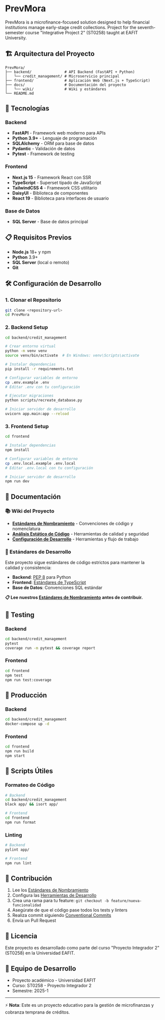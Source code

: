 # PrevMora

PrevMora is a microfinance-focused solution designed to help financial institutions manage early-stage credit collections. Project for the seventh-semester course "Integrative Project 2" (ST0258) taught at EAFIT University.

## 🏗️ Arquitectura del Proyecto

```
PrevMora/
├── backend/               # API Backend (FastAPI + Python)
│   └── credit_management/ # Microservicio principal
├── frontend/              # Aplicación Web (Next.js + TypeScript)
├── docs/                  # Documentación del proyecto
│   └── wiki/              # Wiki y estándares
└── README.md
```

## 🚀 Tecnologías

### Backend
- **FastAPI** - Framework web moderno para APIs
- **Python 3.9+** - Lenguaje de programación
- **SQLAlchemy** - ORM para base de datos
- **Pydantic** - Validación de datos
- **Pytest** - Framework de testing

### Frontend
- **Next.js 15** - Framework React con SSR
- **TypeScript** - Superset tipado de JavaScript
- **TailwindCSS 4** - Framework CSS utilitario
- **DaisyUI** - Biblioteca de componentes
- **React 19** - Biblioteca para interfaces de usuario

### Base de Datos
- **SQL Server** - Base de datos principal

## 📋 Requisitos Previos

- **Node.js** 18+ y npm
- **Python** 3.9+
- **SQL Server** (local o remoto)
- **Git**

## 🛠️ Configuración de Desarrollo

### 1. Clonar el Repositorio
```bash
git clone <repository-url>
cd PrevMora
```

### 2. Backend Setup
```bash
cd backend/credit_management

# Crear entorno virtual
python -m venv venv
source venv/bin/activate  # En Windows: venv\Scripts\activate

# Instalar dependencias
pip install -r requirements.txt

# Configurar variables de entorno
cp .env.example .env
# Editar .env con tu configuración

# Ejecutar migraciones
python scripts/recreate_database.py

# Iniciar servidor de desarrollo
uvicorn app.main:app --reload
```

### 3. Frontend Setup
```bash
cd frontend

# Instalar dependencias
npm install

# Configurar variables de entorno
cp .env.local.example .env.local
# Editar .env.local con tu configuración

# Iniciar servidor de desarrollo
npm run dev
```

## 📖 Documentación

### 📚 Wiki del Proyecto
- **[Estándares de Nombramiento](docs/wiki/naming-standards.md)** - Convenciones de código y nomenclatura
- **[Análisis Estático de Código](docs/wiki/static-analysis.md)** - Herramientas de calidad y seguridad
- **[Configuración de Desarrollo](docs/wiki/development-setup.md)** - Herramientas y flujo de trabajo

### 🔧 Estándares de Desarrollo

Este proyecto sigue estándares de código estrictos para mantener la calidad y consistencia:

- **Backend**: [PEP 8](https://peps.python.org/pep-0008/) para Python
- **Frontend**: [Estándares de TypeScript](https://typescript-lang.org/docs/handbook/declaration-files/do-s-and-don-ts.html)
- **Base de Datos**: Convenciones SQL estándar

**📋 Lee nuestros [Estándares de Nombramiento](docs/wiki/naming-standards.md) antes de contribuir.**

## 🧪 Testing

### Backend
```bash
cd backend/credit_management
pytest
coverage run -m pytest && coverage report
```

### Frontend
```bash
cd frontend
npm test
npm run test:coverage
```

## 🚀 Producción

### Backend
```bash
cd backend/credit_management
docker-compose up -d
```

### Frontend
```bash
cd frontend
npm run build
npm start
```

## 📝 Scripts Útiles

### Formateo de Código
```bash
# Backend
cd backend/credit_management
black app/ && isort app/

# Frontend
cd frontend
npm run format
```

### Linting
```bash
# Backend
pylint app/

# Frontend
npm run lint
```

## 🤝 Contribución

1. Lee los [Estándares de Nombramiento](docs/wiki/naming-standards.md)
2. Configura las [Herramientas de Desarrollo](docs/wiki/development-setup.md)
3. Crea una rama para tu feature: `git checkout -b feature/nueva-funcionalidad`
4. Asegúrate de que el código pase todos los tests y linters
5. Realiza commit siguiendo [Conventional Commits](https://www.conventionalcommits.org/)
6. Envía un Pull Request

## 📄 Licencia

Este proyecto es desarrollado como parte del curso "Proyecto Integrador 2" (ST0258) en la Universidad EAFIT.

## 👥 Equipo de Desarrollo

- Proyecto académico - Universidad EAFIT
- Curso: ST0258 - Proyecto Integrador 2
- Semestre: 2025-1

---

⚡ **Nota**: Este es un proyecto educativo para la gestión de microfinanzas y cobranza temprana de créditos.
